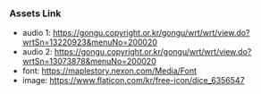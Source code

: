 ### Assets Link
- audio 1: https://gongu.copyright.or.kr/gongu/wrt/wrt/view.do?wrtSn=13220923&menuNo=200020
- audio 2: https://gongu.copyright.or.kr/gongu/wrt/wrt/view.do?wrtSn=13073878&menuNo=200020
- font: https://maplestory.nexon.com/Media/Font
- image: https://www.flaticon.com/kr/free-icon/dice_6356547
